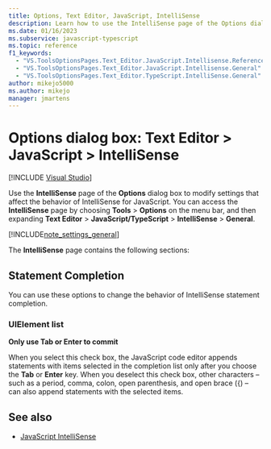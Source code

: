 ```yaml
---
title: Options, Text Editor, JavaScript, IntelliSense
description: Learn how to use the IntelliSense page of the Options dialog box to modify settings that affect the behavior of IntelliSense for JavaScript.
ms.date: 01/16/2023
ms.subservice: javascript-typescript
ms.topic: reference
f1_keywords:
  - "VS.ToolsOptionsPages.Text_Editor.JavaScript.Intellisense.References"
  - "VS.ToolsOptionsPages.Text_Editor.JavaScript.Intellisense.General"
  - "VS.ToolsOptionsPages.Text_Editor.TypeScript.IntelliSense.General"
author: mikejo5000
ms.author: mikejo
manager: jmartens
---
```

# Options dialog box: Text Editor \> JavaScript \> IntelliSense

 [!INCLUDE [Visual Studio](~/includes/applies-to-version/vs-windows-only.md)]

Use the **IntelliSense** page of the **Options** dialog box to modify settings that affect the behavior of IntelliSense for JavaScript. You can access the **IntelliSense** page by choosing **Tools** > **Options** on the  menu bar, and then expanding **Text Editor** > **JavaScript/TypeScript** > **IntelliSense** > **General**.

[!INCLUDE[note_settings_general](../../data-tools/includes/note_settings_general_md.md)]

The **IntelliSense** page contains the following sections:

## Statement Completion

You can use these options to change the behavior of IntelliSense statement completion.

### UIElement list

**Only use Tab or Enter to commit**

When you select this check box, the JavaScript code editor appends statements with items selected in the completion list only after you choose the **Tab** or **Enter** key. When you deselect this check box, other characters – such as a period, comma, colon, open parenthesis, and open brace ({) – can also append statements with the selected items.

## See also

- [JavaScript IntelliSense](../../ide/javascript-intellisense.md)